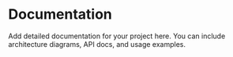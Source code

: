 # Documentation

Add detailed documentation for your project here. You can include architecture diagrams, API docs, and usage examples.
